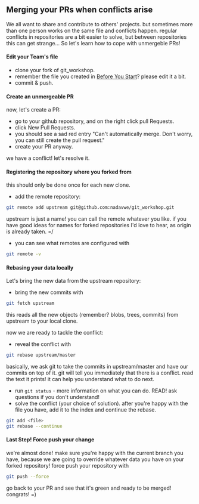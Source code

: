 ## Merging your PRs when conflicts arise

We all want to share and contribute to others' projects. but sometimes more than one person works on the same file and conflicts happen. regular conflicts in repositories are a bit easier to solve, but between repositories this can get strange...
So let's learn how to cope with unmergeble PRs!

#### Edit your Team's file
* clone your fork of git_workshop.
* remember the file you created in <a href="https://github.com/nadavwe/git_workshop#before-you-start">Before You Start</a>? please edit it a bit.
* commit & push.

#### Create an unmergeable PR
now, let's create a PR:
  * go to your github repository, and on the right click pull Requests. 
  * click New Pull Requests.
  * you should see a sad red entry "Can't automatically merge. Don't worry, you can still create the pull request."
  * create your PR anyway.

we have a conflict! let's resolve it.

#### Registering the repository where you forked from
this should only be done once for each new clone.
* add the remote repository:
```bash
git remote add upstream git@github.com:nadavwe/git_workshop.git
```
  upstream is just a name! you can call the remote whatever you like. if you have good ideas for names for forked repositories I'd love to hear, as origin is already taken. =/
* you can see what remotes are configured with
```bash
git remote -v
```


#### Rebasing your data locally
Let's bring the new data from the upstream repository:
* bring the new commits with 
```bash
git fetch upstream
```
this reads all the new objects (remember? blobs, trees, commits) from upstream to your local clone.

now we are ready to tackle the conflict:
* reveal the conflict with
```bash
git rebase upstream/master
```
basically, we ask git to take the commits in upstream/master and have our commits on top of it.
git will tell you immediately that there is a conflict.
read the text it prints! it can help you understand what to do next.
* run ```git status``` - more information on what you can do. READ! ask questions if you don't understand!
* solve the conflict (your choice of solution). after you're happy with the file you have, add it to the index and continue the rebase. 
```bash
git add <file>
git rebase --continue
```

#### Last Step! Force push your change
we're almost done! make sure you're happy with the current branch you have, because we are going to override whatever data you have on your forked repository!
force push your repository with
```bash
git push --force
```

go back to your PR and see that it's green and ready to be merged! congrats! =)





